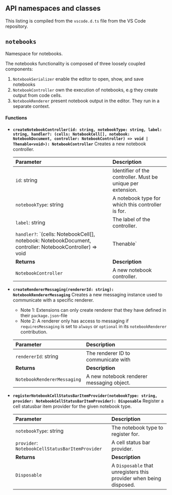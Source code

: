 ## API namespaces and classes

This listing is compiled from the `vscode.d.ts` file from the VS Code repository.

## `notebooks`

Namespace for notebooks.

The notebooks functionality is composed of three loosely coupled components:
1.  `NotebookSerializer` enable the editor to open, show, and save notebooks
2.  `NotebookController` own the execution of notebooks, e.g they create output from code cells.
3.  `NotebookRenderer` present notebook output in the editor. They run in a separate context.

#### Functions

*   **`createNotebookController(id: string, notebookType: string, label: string, handler?: (cells: NotebookCell[], notebook: NotebookDocument, controller: NotebookController) => void | Thenable<void>): NotebookController`**
    Creates a new notebook controller.

    | Parameter                                                                                                             | Description                                                        |
    | :-------------------------------------------------------------------------------------------------------------------- | :----------------------------------------------------------------- |
    | `id`: string                                                                                                          | Identifier of the controller. Must be unique per extension.        |
    | `notebookType`: string                                                                                                | A notebook type for which this controller is for.                  |
    | `label`: string                                                                                                       | The label of the controller.                                       |
    | `handler?`: `(cells: NotebookCell[], notebook: NotebookDocument, controller: NotebookController) => void | Thenable<void>` | The execute-handler of the controller.                             |
    | **Returns**                                                                                                           | **Description**                                                    |
    | `NotebookController`                                                                                                  | A new notebook controller.                                         |

*   **`createRendererMessaging(rendererId: string): NotebookRendererMessaging`**
    Creates a new messaging instance used to communicate with a specific renderer.

    *   Note 1: Extensions can only create renderer that they have defined in their `package.json`-file
    *   Note 2: A renderer only has access to messaging if `requiresMessaging` is set to `always` or `optional` in its `notebookRenderer` contribution.

    | Parameter                   | Description                                  |
    | :-------------------------- | :------------------------------------------- |
    | `rendererId`: string        | The renderer ID to communicate with          |
    | **Returns**                 | **Description**                              |
    | `NotebookRendererMessaging` | A new notebook renderer messaging object.    |

*   **`registerNotebookCellStatusBarItemProvider(notebookType: string, provider: NotebookCellStatusBarItemProvider): Disposable`**
    Register a cell statusbar item provider for the given notebook type.

    | Parameter                                         | Description                                                              |
    | :------------------------------------------------ | :----------------------------------------------------------------------- |
    | `notebookType`: string                            | The notebook type to register for.                                       |
    | `provider`: `NotebookCellStatusBarItemProvider`   | A cell status bar provider.                                              |
    | **Returns**                                       | **Description**                                                          |
    | `Disposable`                                      | A `Disposable` that unregisters this provider when being disposed.       |